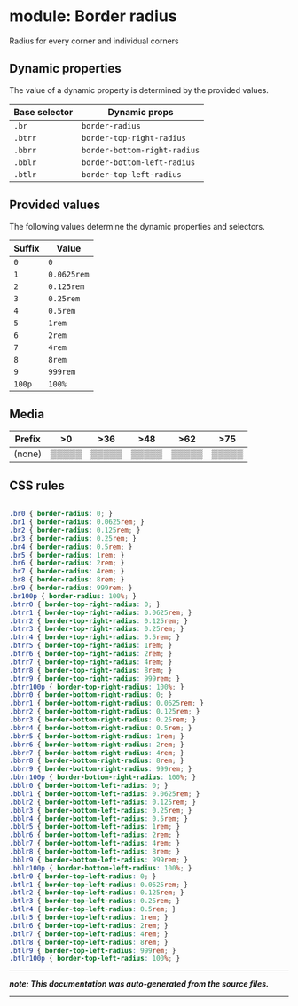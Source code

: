 # module: Border radius

Radius for every corner and individual corners








## Dynamic properties
The value of a dynamic property is determined by the provided values.

| Base selector | Dynamic props |
| ------------- | ------------- |
| `.br` |`border-radius`|
| `.btrr` |`border-top-right-radius`|
| `.bbrr` |`border-bottom-right-radius`|
| `.bblr` |`border-bottom-left-radius`|
| `.btlr` |`border-top-left-radius`|





## Provided values
The following values determine the dynamic properties and selectors.

Suffix  | Value
--------- | ---------
`0` | `0`
`1` | `0.0625rem`
`2` | `0.125rem`
`3` | `0.25rem`
`4` | `0.5rem`
`5` | `1rem`
`6` | `2rem`
`7` | `4rem`
`8` | `8rem`
`9` | `999rem`
`100p` | `100%`




## Media





| Prefix  |  >0 |  >36 |  >48 |  >62 |  >75 | 
| :------:  |  :---------: |  :---------: |  :---------: |  :---------: |  :---------: | 
|  (none)  |▒▒▒▒▒|▒▒▒▒▒|▒▒▒▒▒|▒▒▒▒▒|▒▒▒▒▒|






## CSS rules
```css

.br0 { border-radius: 0; }
.br1 { border-radius: 0.0625rem; }
.br2 { border-radius: 0.125rem; }
.br3 { border-radius: 0.25rem; }
.br4 { border-radius: 0.5rem; }
.br5 { border-radius: 1rem; }
.br6 { border-radius: 2rem; }
.br7 { border-radius: 4rem; }
.br8 { border-radius: 8rem; }
.br9 { border-radius: 999rem; }
.br100p { border-radius: 100%; }
.btrr0 { border-top-right-radius: 0; }
.btrr1 { border-top-right-radius: 0.0625rem; }
.btrr2 { border-top-right-radius: 0.125rem; }
.btrr3 { border-top-right-radius: 0.25rem; }
.btrr4 { border-top-right-radius: 0.5rem; }
.btrr5 { border-top-right-radius: 1rem; }
.btrr6 { border-top-right-radius: 2rem; }
.btrr7 { border-top-right-radius: 4rem; }
.btrr8 { border-top-right-radius: 8rem; }
.btrr9 { border-top-right-radius: 999rem; }
.btrr100p { border-top-right-radius: 100%; }
.bbrr0 { border-bottom-right-radius: 0; }
.bbrr1 { border-bottom-right-radius: 0.0625rem; }
.bbrr2 { border-bottom-right-radius: 0.125rem; }
.bbrr3 { border-bottom-right-radius: 0.25rem; }
.bbrr4 { border-bottom-right-radius: 0.5rem; }
.bbrr5 { border-bottom-right-radius: 1rem; }
.bbrr6 { border-bottom-right-radius: 2rem; }
.bbrr7 { border-bottom-right-radius: 4rem; }
.bbrr8 { border-bottom-right-radius: 8rem; }
.bbrr9 { border-bottom-right-radius: 999rem; }
.bbrr100p { border-bottom-right-radius: 100%; }
.bblr0 { border-bottom-left-radius: 0; }
.bblr1 { border-bottom-left-radius: 0.0625rem; }
.bblr2 { border-bottom-left-radius: 0.125rem; }
.bblr3 { border-bottom-left-radius: 0.25rem; }
.bblr4 { border-bottom-left-radius: 0.5rem; }
.bblr5 { border-bottom-left-radius: 1rem; }
.bblr6 { border-bottom-left-radius: 2rem; }
.bblr7 { border-bottom-left-radius: 4rem; }
.bblr8 { border-bottom-left-radius: 8rem; }
.bblr9 { border-bottom-left-radius: 999rem; }
.bblr100p { border-bottom-left-radius: 100%; }
.btlr0 { border-top-left-radius: 0; }
.btlr1 { border-top-left-radius: 0.0625rem; }
.btlr2 { border-top-left-radius: 0.125rem; }
.btlr3 { border-top-left-radius: 0.25rem; }
.btlr4 { border-top-left-radius: 0.5rem; }
.btlr5 { border-top-left-radius: 1rem; }
.btlr6 { border-top-left-radius: 2rem; }
.btlr7 { border-top-left-radius: 4rem; }
.btlr8 { border-top-left-radius: 8rem; }
.btlr9 { border-top-left-radius: 999rem; }
.btlr100p { border-top-left-radius: 100%; }

```

- - - - -
_**note: This documentation was auto-generated from the source files.**_
- - - - -